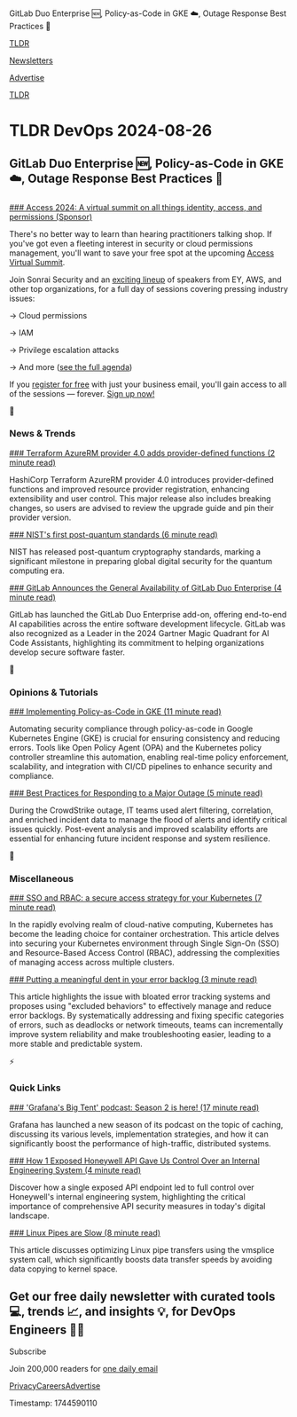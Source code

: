 GitLab Duo Enterprise 🆕, Policy-as-Code in GKE ☁️, Outage Response Best Practices 📜

[TLDR](/)

[Newsletters](/newsletters)

[Advertise](https://advertise.tldr.tech/)

[TLDR](/)

# TLDR DevOps 2024-08-26

## GitLab Duo Enterprise 🆕, Policy-as-Code in GKE ☁️, Outage Response Best Practices 📜

### 

[### Access 2024: A virtual summit on all things identity, access, and permissions (Sponsor)](https://sonraisecurity.com/access-summit/?utm_campaign=20240826&amp;utm_medium=newsletter&amp;utm_source=tldr-devops)

There's no better way to learn than hearing practitioners talking shop. If you've got even a fleeting interest in security or cloud permissions management, you'll want to save your free spot at the upcoming [Access Virtual Summit](https://sonraisecurity.com/access-summit/?utm_campaign=20240826&utm_medium=newsletter&utm_source=tldr-devops).

Join Sonrai Security and an [exciting lineup](https://sonraisecurity.com/access-summit/?utm_campaign=20240826&utm_medium=newsletter&utm_source=tldr-devops) of speakers from EY, AWS, and other top organizations, for a full day of sessions covering pressing industry issues:

→ Cloud permissions

→ IAM

→ Privilege escalation attacks

→ And more ([see the full agenda](https://sonraisecurity.com/access-summit/?utm_campaign=20240826&utm_medium=newsletter&utm_source=tldr-devops))

If you [register for free](https://d2swt604.na1.hs-sales-engage.com/Ctc/GH+23284/d2SwT604/Jll3gNv7W7Y8-PT6lZ3m7N3WFXD7hQg3bW2ngm-Z666drgW1XCNsc2Gc3JDW4CB0kQ3_-Tz8W8yxz8R6fwg4-W1SBQxm7rb_JQVTN9Xd5t42VGW2f2xdb4QRmmdW5yjM8v1GT1qkW9bmh6R4lKHYwW1dythK4l9m8hW7qjWjK2FF-8-N3xM4cRn-b1yW4pDP1L1kfPQ6W698_234C9zbyW5L30vL6B6lfVV2gKSk4QmrJcW56-YSF8JykDWW4zf44h1V10JBW6dnnPJ4My1hjW6jGVV16XN570W8v7YLp4M3J86W8Q3G7w5GR80yVPJyLF8YzmSGW2Lcj5M7RjZ8YW1jLksF430mXkf3GskTs04) with just your business email, you'll gain access to all of the sessions — forever. [Sign up now!](https://sonraisecurity.com/access-summit/?utm_campaign=20240826&utm_medium=newsletter&utm_source=tldr-devops)

📱

### News & Trends

[### Terraform AzureRM provider 4.0 adds provider-defined functions (2 minute read)](https://www.hashicorp.com/blog/terraform-azurerm-provider-4-0-adds-provider-defined-functions?utm_source=tldrdevops)

HashiCorp Terraform AzureRM provider 4.0 introduces provider-defined functions and improved resource provider registration, enhancing extensibility and user control. This major release also includes breaking changes, so users are advised to review the upgrade guide and pin their provider version.

[### NIST's first post-quantum standards (6 minute read)](https://blog.cloudflare.com/nists-first-post-quantum-standards?utm_source=tldrdevops)

NIST has released post-quantum cryptography standards, marking a significant milestone in preparing global digital security for the quantum computing era.

[### GitLab Announces the General Availability of GitLab Duo Enterprise (4 minute read)](https://about.gitlab.com/press/releases/2024-08-22-gitlab-announces-the-general-availability-of-gitLab-duo-enterprise/?utm_source=tldrdevops)

GitLab has launched the GitLab Duo Enterprise add-on, offering end-to-end AI capabilities across the entire software development lifecycle. GitLab was also recognized as a Leader in the 2024 Gartner Magic Quadrant for AI Code Assistants, highlighting its commitment to helping organizations develop secure software faster.

🚀

### Opinions & Tutorials

[### Implementing Policy-as-Code in GKE (11 minute read)](https://cloudnativenow.com/editorial-calendar/container-kubernetes-management/automating-security-compliance-in-gke-with-policy-as-code/?utm_source=tldrdevops)

Automating security compliance through policy-as-code in Google Kubernetes Engine (GKE) is crucial for ensuring consistency and reducing errors. Tools like Open Policy Agent (OPA) and the Kubernetes policy controller streamline this automation, enabling real-time policy enforcement, scalability, and integration with CI/CD pipelines to enhance security and compliance.

[### Best Practices for Responding to a Major Outage (5 minute read)](https://thenewstack.io/best-practices-for-responding-to-a-major-outage/?utm_source=tldrdevops)

During the CrowdStrike outage, IT teams used alert filtering, correlation, and enriched incident data to manage the flood of alerts and identify critical issues quickly. Post-event analysis and improved scalability efforts are essential for enhancing future incident response and system resilience.

🎁

### Miscellaneous

[### SSO and RBAC: a secure access strategy for your Kubernetes (7 minute read)](https://www.cncf.io/blog/2024/08/16/sso-and-rbac-a-secure-access-strategy-for-your-kubernetes/?utm_source=tldrdevops)

In the rapidly evolving realm of cloud-native computing, Kubernetes has become the leading choice for container orchestration. This article delves into securing your Kubernetes environment through Single Sign-On (SSO) and Resource-Based Access Control (RBAC), addressing the complexities of managing access across multiple clusters.

[### Putting a meaningful dent in your error backlog (3 minute read)](https://blog.danslimmon.com/2024/08/15/putting-a-meaningful-dent-in-your-error-backlog/?utm_source=tldrdevops)

This article highlights the issue with bloated error tracking systems and proposes using "excluded behaviors" to effectively manage and reduce error backlogs. By systematically addressing and fixing specific categories of errors, such as deadlocks or network timeouts, teams can incrementally improve system reliability and make troubleshooting easier, leading to a more stable and predictable system.

⚡️

### Quick Links

[### 'Grafana's Big Tent' podcast: Season 2 is here! (17 minute read)](https://grafana.com/blog/2024/08/23/grafanas-big-tent-podcast-season-2-is-here/?utm_source=tldrdevops)

Grafana has launched a new season of its podcast on the topic of caching, discussing its various levels, implementation strategies, and how it can significantly boost the performance of high-traffic, distributed systems.

[### How 1 Exposed Honeywell API Gave Us Control Over an Internal Engineering System (4 minute read)](https://www.traceable.ai/blog-post/how-1-exposed-honeywell-api-gave-us-control-over-an-internal-engineering-system?utm_source=tldrdevops)

Discover how a single exposed API endpoint led to full control over Honeywell's internal engineering system, highlighting the critical importance of comprehensive API security measures in today's digital landscape.

[### Linux Pipes are Slow (8 minute read)](https://qsantos.fr/2024/08/25/linux-pipes-are-slow/?utm_source=tldrdevops)

This article discusses optimizing Linux pipe transfers using the vmsplice system call, which significantly boosts data transfer speeds by avoiding data copying to kernel space.

## Get our free daily newsletter with curated tools 💻, trends 📈, and insights 💡, for DevOps Engineers 👨‍💻

Subscribe

Join 200,000 readers for [one daily email](/api/latest/devops)

[Privacy](/privacy)[Careers](https://jobs.ashbyhq.com/tldr.tech)[Advertise](/devops/advertise)

Timestamp: 1744590110
